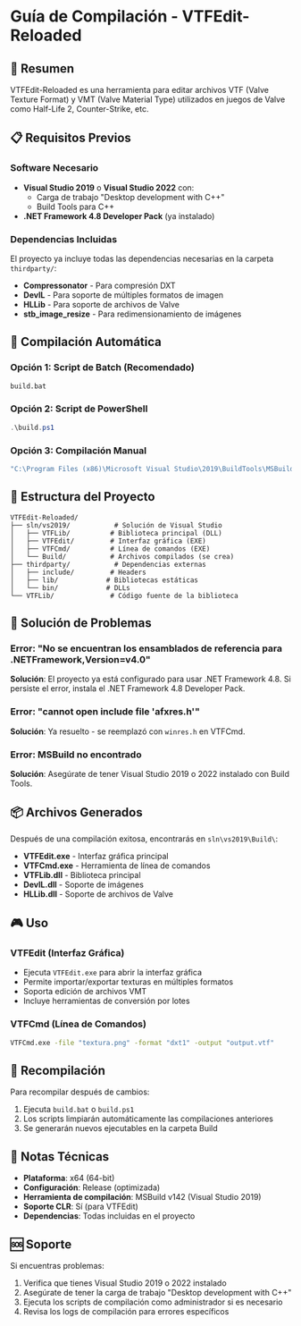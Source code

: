 # Guía de Compilación - VTFEdit-Reloaded

## 🎯 Resumen

VTFEdit-Reloaded es una herramienta para editar archivos VTF (Valve Texture Format) y VMT (Valve Material Type) utilizados en juegos de Valve como Half-Life 2, Counter-Strike, etc.

## 📋 Requisitos Previos

### Software Necesario
- **Visual Studio 2019** o **Visual Studio 2022** con:
  - Carga de trabajo "Desktop development with C++"
  - Build Tools para C++
- **.NET Framework 4.8 Developer Pack** (ya instalado)

### Dependencias Incluidas
El proyecto ya incluye todas las dependencias necesarias en la carpeta `thirdparty/`:
- **Compressonator** - Para compresión DXT
- **DevIL** - Para soporte de múltiples formatos de imagen
- **HLLib** - Para soporte de archivos de Valve
- **stb_image_resize** - Para redimensionamiento de imágenes

## 🚀 Compilación Automática

### Opción 1: Script de Batch (Recomendado)
```cmd
build.bat
```

### Opción 2: Script de PowerShell
```powershell
.\build.ps1
```

### Opción 3: Compilación Manual
```cmd
"C:\Program Files (x86)\Microsoft Visual Studio\2019\BuildTools\MSBuild\Current\Bin\MSBuild.exe" "sln\vs2019\VTFLib.sln" /p:Configuration=Release /p:Platform=x64
```

## 📁 Estructura del Proyecto

```
VTFEdit-Reloaded/
├── sln/vs2019/           # Solución de Visual Studio
│   ├── VTFLib/          # Biblioteca principal (DLL)
│   ├── VTFEdit/         # Interfaz gráfica (EXE)
│   ├── VTFCmd/          # Línea de comandos (EXE)
│   └── Build/           # Archivos compilados (se crea)
├── thirdparty/           # Dependencias externas
│   ├── include/         # Headers
│   ├── lib/            # Bibliotecas estáticas
│   └── bin/            # DLLs
└── VTFLib/              # Código fuente de la biblioteca
```

## 🔧 Solución de Problemas

### Error: "No se encuentran los ensamblados de referencia para .NETFramework,Version=v4.0"
**Solución**: El proyecto ya está configurado para usar .NET Framework 4.8. Si persiste el error, instala el .NET Framework 4.8 Developer Pack.

### Error: "cannot open include file 'afxres.h'"
**Solución**: Ya resuelto - se reemplazó con `winres.h` en VTFCmd.

### Error: MSBuild no encontrado
**Solución**: Asegúrate de tener Visual Studio 2019 o 2022 instalado con Build Tools.

## 📦 Archivos Generados

Después de una compilación exitosa, encontrarás en `sln\vs2019\Build\`:

- **VTFEdit.exe** - Interfaz gráfica principal
- **VTFCmd.exe** - Herramienta de línea de comandos
- **VTFLib.dll** - Biblioteca principal
- **DevIL.dll** - Soporte de imágenes
- **HLLib.dll** - Soporte de archivos de Valve

## 🎮 Uso

### VTFEdit (Interfaz Gráfica)
- Ejecuta `VTFEdit.exe` para abrir la interfaz gráfica
- Permite importar/exportar texturas en múltiples formatos
- Soporta edición de archivos VMT
- Incluye herramientas de conversión por lotes

### VTFCmd (Línea de Comandos)
```cmd
VTFCmd.exe -file "textura.png" -format "dxt1" -output "output.vtf"
```

## 🔄 Recompilación

Para recompilar después de cambios:
1. Ejecuta `build.bat` o `build.ps1`
2. Los scripts limpiarán automáticamente las compilaciones anteriores
3. Se generarán nuevos ejecutables en la carpeta Build

## 📝 Notas Técnicas

- **Plataforma**: x64 (64-bit)
- **Configuración**: Release (optimizada)
- **Herramienta de compilación**: MSBuild v142 (Visual Studio 2019)
- **Soporte CLR**: Sí (para VTFEdit)
- **Dependencias**: Todas incluidas en el proyecto

## 🆘 Soporte

Si encuentras problemas:
1. Verifica que tienes Visual Studio 2019 o 2022 instalado
2. Asegúrate de tener la carga de trabajo "Desktop development with C++"
3. Ejecuta los scripts de compilación como administrador si es necesario
4. Revisa los logs de compilación para errores específicos 